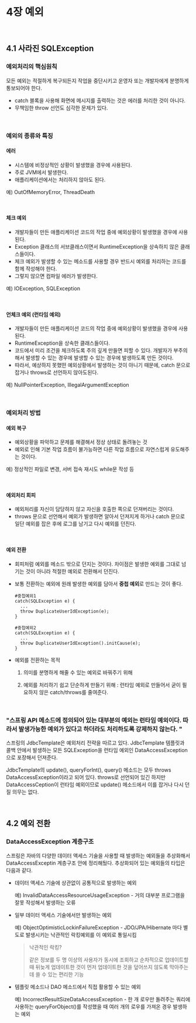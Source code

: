 # 4장 예외

<br/>

## 4.1 사라진 SQLException

### 예외처리의 핵심원칙

모든 예외는 적절하게 복구되든지 작업을 중단시키고 운영자 또는 개발자에게 분명하게 통보되어야 한다. 

- catch 블록을 사용해 화면에 메시지를 출력하는 것은 에러를 처리한 것이 아니다. 
- 무책임한 throw 선언도 심각한 문제가 있다. 

<br/>

### 예외의 종류와 특징

#### 에러

- 시스템에 비정상적인 상황이 발생했을 경우에 사용된다. 
- 주로 JVM에서 발생한다. 
- 애플리케이션에서는 처리하지 않아도 된다. 

예) OutOfMemoryError, ThreadDeath

<br/>

#### 체크 예외

- 개발자들이 만든 애플리케이션 코드의 작업 중에 예외상황이 발생했을 경우에 사용된다. 
- Exception 클래스의 서브클래스이면서 RuntimeException을 상속하지 않은 클래스들이다.  
- 체크 예외가 발생할 수 있는 메소드를 사용할 경우 반드시 예외를 처리하는 코드를 함께 작성해야 한다. 
- 그렇지 않으면 컴파일 에러가 발생한다. 

예) IOException, SQLException

<br/>

#### 언체크 예외 (런타임 예외)

- 개발자들이 만든 애플리케이션 코드의 작업 중에 예외상황이 발생했을 경우에 사용된다. 
- RuntimeException을 상속한 클래스들이다. 
- 코드에서 미리 조건을 체크하도록 주의 깊게 만들면 피할 수 있다. 개발자가 부주의해서 발생할 수 있는 경우에 발생할 수 있는 경우에 발생하도록 만든 것이다. 
- 따라서, 예상하지 못했떤 예외상황에서 발생하는 것이 아니기 때문에, catch 문으로 잡거나 throws로 선언하지 않아도된다. 

예) NullPointerException, IllegalArgumentException 

<br/>

### 예외처리 방법

#### 예외 복구

- 예외상황을 파악하고 문제를 해결해서 정상 상태로 돌려놓는 것
- 예외로 인해 기본 작업 흐름이 불가능하면 다른 작업 흐름으로 자연스럽게 유도해주는 것이다. 

예) 정상적인 파일로 변경, 서버 접속 재시도 while문 작성 등

<br/>

#### 예외처리 회피

- 예외처리를 자신이 담당하지 않고 자신을 호출한 쪽으로 던져버리는 것이다. 
- throws 문으로 선언해서 예외가 발생하면 알아서 던져지게 하거나 catch 문으로 일단 예외를 잡은 후에 로그를 남기고 다시 예외를 던진다.

<br/>

#### 예외 전환

- 회피처럼 예외를 메소드 밖으로 던지는 것이다. 차이점은 발생한 예외를 그대로 넘기는 것이 아니라 적절한 예외로 전환해서 던진다. 

- 보통 전환하는 예외에 원래 발생한 예외를 담아서 **중첩 예외**로 만드는 것이 좋다. 

  ```
  #중첩예외1
  catch(SQLException e) {
  	...
  	throw DuplicateUserIdException(e);
  }
  
  #중첩예외2
  catch(SQLException e) {
  	...
  	throw DuplicateUserIdException().initCause(e);
  }
  ```

  

- 예외를 전환하는 목적

  1) 의미를 분명하게 해줄 수 있는 예외로 바꿔주기 위해

  2) 예외를 처리하기 쉽고 단순하게 만들기 위해 : 런타임 예외로 만들어서 굳이 필요하지 않은 catch/throws를 줄여준다.

<br/>

### "스프링 API 메소드에 정의되어 있는 대부분의 예외는 런타임 예외이다. 따라서 발생가능한 예외가 있다고 하더라도 처리하도록 강제하지 않는다. "

스프링의 JdbcTemplate은 예외처리 전략을 따르고 있다. JdbcTemplate 템플릿과 콜백 안에서 발생하는 모든 SQLException을 런타임 예외인 DataAccessException으로 포장해서 던져준다. 

JdbcTemplate의 update(), queryForInt(), query() 메소드는 모두 throws DataAccessException이라고 되어 있다. throws로 선언되어 있긴 하지만 DataAccessCeption이 런타임 예외이므로 update() 메소드에서 이를 잡거나 다시 던질 의무는 없다. 

<br/>

## 4.2 예외 전환

### DataAccessException 계층구조

스프링은 자바의 다양한 데이터 액세스 기술을 사용할 때 발생하는 예외들을 추상화해서 DataAccessExceptin 계층구조 안에 정리해뒀다. 추상화되어 있는 예외들의 타입은 다음과 같다. 

- 데이터 액세스 기술에 상관없이 공통적으로 발생하는 예외

  예) InvalidDataAccessResourceUsageException - 거의 대부분 프로그램을 잘못 작성해서 발생하는 오류



- 일부 데이터 액세스 기술에서만 발생하는 예외

  예) ObjectOptimisticLockinFailureException - JDO/JPA/Hibernate 마다 별도로 발생시키는 낙관적인 락킹예외를 이 예외로 통일시킴

  > 낙관적인 락킹? 
  >
  > 같은 정보를 두 명 이상의 사용자가 동시에 조회하고 순차적으로 업데이트할 때 뒤늦게 업데이트한 것이 먼저 업데이트한 것을 덮어쓰지 않도록 막아주는 데 쓸 수 있는 편리한 기능



- 템플릿 메소드나 DAO 메소드에서 직접 활용할 수 있는 예외

  예) IncorrectResultSizeDataAccessException - 한 개 로우만 돌려주는 쿼리에 사용하는 queryForObject()를 작성했을 때 여러 개의 로우를 가져온 경우 발생하는 예외
